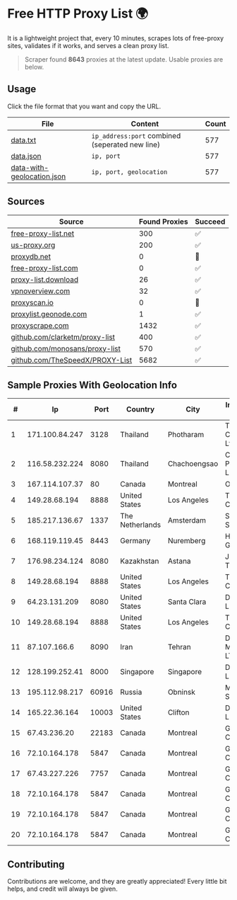
# Free HTTP Proxy List 🌍

It is a lightweight project that, every 10 minutes, scrapes lots of free-proxy sites, validates if it works, and serves a clean proxy list.


> Scraper found **8643** proxies at the latest update. Usable proxies are below.

## Usage

Click the file format that you want and copy the URL.


|File|Content|Count|
|----|-------|-----|
|[data.txt](https://raw.githubusercontent.com/themiralay/Proxy-List-World/master/data.txt)|`ip_address:port` combined (seperated new line)|577|
|[data.json](https://raw.githubusercontent.com/themiralay/Proxy-List-World/master/data.json)|`ip, port`|577|
|[data-with-geolocation.json](https://raw.githubusercontent.com/themiralay/Proxy-List-World/master/data-with-geolocation.json)|`ip, port, geolocation`|577|

## Sources

|Source|Found Proxies|Succeed|
|------|-------------|-------|
|[free-proxy-list.net](https://free-proxy-list.net)|300|✅|
|[us-proxy.org](https://www.us-proxy.org)|200|✅|
|[proxydb.net](http://proxydb.net)|0|🚫|
|[free-proxy-list.com](https://free-proxy-list.com/?page=&port=&type%5B%5D=http&type%5B%5D=https&up_time=0&search=Search)|0|✅|
|[proxy-list.download](https://www.proxy-list.download/HTTP)|26|✅|
|[vpnoverview.com](https://vpnoverview.com/privacy/anonymous-browsing/free-proxy-servers)|32|✅|
|[proxyscan.io](https://www.proxyscan.io)|0|🚫|
|[proxylist.geonode.com](https://proxylist.geonode.com/api/proxy-list?limit=300&page=1&sort_by=lastChecked&sort_type=desc&protocols=http,https)|1|✅|
|[proxyscrape.com](https://api.proxyscrape.com/v2/?request=displayproxies&protocol=http&timeout=10000&country=all&ssl=all&anonymity=all)|1432|✅|
|[github.com/clarketm/proxy-list](https://raw.githubusercontent.com/clarketm/proxy-list/master/proxy-list-raw.txt)|400|✅|
|[github.com/monosans/proxy-list](https://raw.githubusercontent.com/monosans/proxy-list/main/proxies/http.txt)|570|✅|
|[github.com/TheSpeedX/PROXY-List](https://raw.githubusercontent.com/TheSpeedX/PROXY-List/master/http.txt)|5682|✅|


## Sample Proxies With Geolocation Info

|#|Ip|Port|Country|City|Internet Service Provider|
|-|--|----|-------|----|-------------------------|
|1|171.100.84.247|3128|Thailand|Photharam|True Internet Corporation CO. Ltd.|
|2|116.58.232.224|8080|Thailand|Chachoengsao|CAT Telecom Public Company Limited|
|3|167.114.107.37|80|Canada|Montreal|OVH SAS|
|4|149.28.68.194|8888|United States|Los Angeles|The Constant Company|
|5|185.217.136.67|1337|The Netherlands|Amsterdam|Stallion Network Services Limited|
|6|168.119.119.45|8443|Germany|Nuremberg|Hetzner Online GmbH|
|7|176.98.234.124|8080|Kazakhstan|Astana|JSC Transtelecom|
|8|149.28.68.194|8888|United States|Los Angeles|The Constant Company|
|9|64.23.131.209|8080|United States|Santa Clara|DigitalOcean, LLC|
|10|149.28.68.194|8888|United States|Los Angeles|The Constant Company|
|11|87.107.166.6|8090|Iran|Tehran|Dade Pardazi Mobinhost Co LTD|
|12|128.199.252.41|8000|Singapore|Singapore|DigitalOcean, LLC|
|13|195.112.98.217|60916|Russia|Obninsk|MAXnet Systems Ltd.|
|14|165.22.36.164|10003|United States|Clifton|DigitalOcean, LLC|
|15|67.43.236.20|22183|Canada|Montreal|GloboTech Communications|
|16|72.10.164.178|5847|Canada|Montreal|GloboTech Communications|
|17|67.43.227.226|7757|Canada|Montreal|GloboTech Communications|
|18|72.10.164.178|5847|Canada|Montreal|GloboTech Communications|
|19|72.10.164.178|5847|Canada|Montreal|GloboTech Communications|
|20|72.10.164.178|5847|Canada|Montreal|GloboTech Communications|



## Contributing

Contributions are welcome, and they are greatly appreciated! Every
little bit helps, and credit will always be given.

